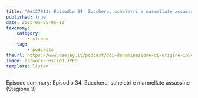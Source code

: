 ```yaml
---
title: "&#127911; Episodio 34: Zucchero, scheletri e marmellate assassine (Stagione 3)"
published: true
date: 2023-05-25-05-13
taxonomy:
    category:
        - stream
    tag:
        - podcasts
theurl: https://www.deejay.it/podcast/doi-denominazione-di-origine-inventata/stagione-1-di-doi-denominazione-di-origine-inventata/episodio-34-zucchero-scheletri-e-marmellate-assassine-stagione-3/
image: artwork-resized.JPEG
template: listen
---
```


Episode summary: Episodio 34: Zucchero, scheletri e marmellate assassine (Stagione 3)
